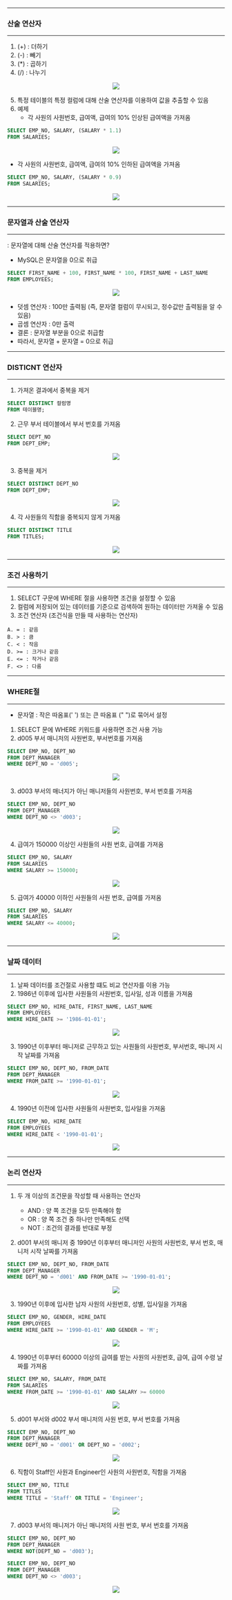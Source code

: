 -----
### 산술 연산자
-----
1. (+) : 더하기
2. (-) : 빼기
3. (*) : 곱하기
4. (/) : 나누기
<div align="center">
<img src="https://github.com/sooyounghan/Data-Base/assets/34672301/87a1fdd3-d3c6-4b7f-b475-341678498ac6">
</div>

5. 특정 테이블의 특정 컬럼에 대해 산술 연산자를 이용하여 값을 추출할 수 있음
6. 예제
   - 각 사원의 사원번호, 급여액, 급여의 10% 인상된 급여액을 가져옴
```sql
SELECT EMP_NO, SALARY, (SALARY * 1.1)
FROM SALARIES;
```
<div align="center">
<img src="https://github.com/sooyounghan/Data-Base/assets/34672301/a4e2008b-4b60-474c-a547-a4e31161dd1f">
</div>

   - 각 사원의 사원번호, 급여액, 급여의 10% 인하된 급여액을 가져옴
```sql
SELECT EMP_NO, SALARY, (SALARY * 0.9)
FROM SALARIES;
```
<div align="center">
<img src="https://github.com/sooyounghan/Data-Base/assets/34672301/da3f0789-2c28-4340-8e63-bc354edbe848">
</div>

-----
### 문자열과 산술 연산자
-----
: 문자열에 대해 산술 연산자를 적용하면?
   - MySQL은 문자열을 0으로 취급
```sql
SELECT FIRST_NAME + 100, FIRST_NAME * 100, FIRST_NAME + LAST_NAME
FROM EMPLOYEES;
```
<div align="center">
<img src="https://github.com/sooyounghan/Data-Base/assets/34672301/741bed57-9589-429c-908e-df85ba981559">
</div>

  - 덧셈 연산자 : 100만 출력됨 (즉, 문자열 컬럼이 무시되고, 정수값만 출력됨을 알 수 있음)
  - 곱셈 연산자 : 0만 출력
  - 결론 : 문자열 부분을 0으로 취급함
  - 따라서, 문자열 + 문자열 = 0으로 취급

-----
### DISTICNT 연산자
-----
1. 가져온 결과에서 중복을 제거
```sql
SELECT DISTINCT 컬럼명
FROM 테이블명;
```

2. 근무 부서 테이블에서 부서 번호를 가져옴
```sql
SELECT DEPT_NO
FROM DEPT_EMP;
```
<div align="center">
<img src="https://github.com/sooyounghan/Data-Base/assets/34672301/6d867d98-8e73-4083-827e-2658db0ae66e">
</div>

3. 중복을 제거
```sql
SELECT DISTINCT DEPT_NO
FROM DEPT_EMP;
```
<div align="center">
<img src="https://github.com/sooyounghan/Data-Base/assets/34672301/f6092e09-cd70-47a4-b585-8b23f23a4c1c">
</div>

4. 각 사원들의 직함을 중복되지 않게 가져옴
```sql
SELECT DISTINCT TITLE
FROM TITLES;
```
<div align="center">
<img src="https://github.com/sooyounghan/Data-Base/assets/34672301/76e777d4-7263-421a-9952-ab3cf8599fd1">
</div>

-----
### 조건 사용하기
-----
1. SELECT 구문에 WHERE 절을 사용하면 조건을 설정할 수 있음
2. 컬럼에 저장되어 있는 데이터를 기준으로 검색하여 원하는 데이터만 가져올 수 있음
3. 조건 연산자 (조건식을 만들 때 사용하는 연산자)
```
A. = : 같음
B. > : 큼
C. < : 작음
D. >= : 크거나 같음 
E. <= : 작거나 같음
F. <> : 다름
```

-----
### WHERE절
-----
* 문자열 : 작은 따옴표(' ') 또는 큰 따옴표 (" ")로 묶어서 설정
1. SELECT 문에 WHERE 키워드를 사용하면 조건 사용 가능
2. d005 부서 매니저의 사원번호, 부서번호를 가져옴
```sql
SELECT EMP_NO, DEPT_NO
FROM DEPT_MANAGER
WHERE DEPT_NO = 'd005';
```
<div align="center">
<img src="https://github.com/sooyounghan/Data-Base/assets/34672301/40b26ae1-2413-43f8-8cae-780001d3f47f">
</div>

3. d003 부서의 매너지가 아닌 매니저들의 사원번호, 부서 번호를 가져옴
```sql
SELECT EMP_NO, DEPT_NO
FROM DEPT_MANAGER
WHERE DEPT_NO <> 'd003';
```
<div align="center">
<img src="https://github.com/sooyounghan/Data-Base/assets/34672301/e6dc54b7-a4eb-4231-9bca-acf451d07da8">
</div>


4. 급여가 150000 이상인 사원들의 사원 번호, 급여를 가져옴
```sql
SELECT EMP_NO, SALARY
FROM SALARIES
WHERE SALARY >= 150000;
```
<div align="center">
<img src="https://github.com/sooyounghan/Data-Base/assets/34672301/acf28498-19d4-4388-8755-be8c87a6f80a">
</div>

5. 급여가 40000 이하인 사원들의 사원 번호, 급여를 가져옴
```sql
SELECT EMP_NO, SALARY
FROM SALARIES
WHERE SALARY <= 40000;
```
<div align="center">
<img src="https://github.com/sooyounghan/Data-Base/assets/34672301/13bb4a5d-8866-425d-a2a7-3780d46f4c6e">
</div>

-----
### 날짜 데이터
-----
1. 날짜 데이터를 조건절로 사용할 떄도 비교 연산자를 이용 가능
2. 1986년 이후에 입사한 사원들의 사원번호, 입사일, 성과 이름을 가져옴
```sql
SELECT EMP_NO, HIRE_DATE, FIRST_NAME, LAST_NAME
FROM EMPLOYEES
WHERE HIRE_DATE >= '1986-01-01';
```
<div align="center">
<img src="https://github.com/sooyounghan/Data-Base/assets/34672301/4782771a-b71e-4abb-b9d9-20182c0e9d56">
</div>

3. 1990년 이후부터 매니저로 근무하고 있는 사원들의 사원번호, 부서번호, 매니저 시작 날짜를 가져옴
```sql
SELECT EMP_NO, DEPT_NO, FROM_DATE
FROM DEPT_MANAGER
WHERE FROM_DATE >= '1990-01-01';
```
<div align="center">
<img src="https://github.com/sooyounghan/Data-Base/assets/34672301/4d744d9f-1eae-4e8d-a577-85cd75a61c35">
</div>

4. 1990년 이전에 입사한 사원들의 사원번호, 입사일을 가져옴
```sql
SELECT EMP_NO, HIRE_DATE
FROM EMPLOYEES
WHERE HIRE_DATE < '1990-01-01';
```
<div align="center">
<img src="https://github.com/sooyounghan/Data-Base/assets/34672301/7837e1f0-e233-4b7b-9210-a3fa2cbbddb9">
</div>

-----
### 논리 연산자
-----
1. 두 개 이상의 조건문을 작성할 때 사용하는 연산자
   - AND : 양 쪽 조건을 모두 만족해야 함
   - OR : 양 쪽 조건 중 하나만 만족해도 선택
   - NOT : 조건의 결과를 반대로 부정

2. d001 부서의 매니저 중 1990년 이후부터 매니저인 사원의 사원번호, 부서 번호, 매니저 시작 날짜를 가져옴
```sql
SELECT EMP_NO, DEPT_NO, FROM_DATE
FROM DEPT_MANAGER
WHERE DEPT_NO = 'd001' AND FROM_DATE >= '1990-01-01';
```
<div align="center">
<img src="https://github.com/sooyounghan/Data-Base/assets/34672301/f82a5f29-c1ee-4e4e-afe1-e8e80bef0de6">
</div>

3. 1990년 이후에 입사한 남자 사원의 사원번호, 성별, 입사일을 가져옴
```sql
SELECT EMP_NO, GENDER, HIRE_DATE
FROM EMPLOYEES
WHERE HIRE_DATE >= '1990-01-01' AND GENDER = 'M';
```
<div align="center">
<img src="https://github.com/sooyounghan/Data-Base/assets/34672301/8db1ca6e-db28-4690-85d5-4ce8ea2555bc">
</div>

4. 1990년 이후부터 60000 이상의 급여를 받는 사원의 사원번호, 급여, 급여 수령 날짜를 가져옴
```sql
SELECT EMP_NO, SALARY, FROM_DATE
FROM SALARIES
WHERE FROM_DATE >= '1990-01-01' AND SALARY >= 60000
```
<div align="center">
<img src="https://github.com/sooyounghan/Data-Base/assets/34672301/64ba94c4-b7e9-4873-b342-cead20758d80">
</div>

5. d001 부서와 d002 부서 매니저의 사원 번호, 부서 번호를 가져옴
```sql
SELECT EMP_NO, DEPT_NO
FROM DEPT_MANAGER
WHERE DEPT_NO = 'd001' OR DEPT_NO = 'd002';
```
<div align="center">
<img src="https://github.com/sooyounghan/Data-Base/assets/34672301/aac3fc9a-7a7d-421f-a01c-77a78b759e35">
</div>

6. 직함이 Staff인 사원과 Engineer인 사원의 사원번호, 직함을 가져옴
```sql
SELECT EMP_NO, TITLE
FROM TITLES
WHERE TITLE = 'Staff' OR TITLE = 'Engineer';
```
<div align="center">
<img src="https://github.com/sooyounghan/Data-Base/assets/34672301/e9d53053-c1fc-446a-b5b4-963b7b6102e7">
</div>

7. d003 부서의 매니저가 아닌 매니저의 사원 번호, 부서 번호를 가져옴
```sql
SELECT EMP_NO, DEPT_NO
FROM DEPT_MANAGER
WHERE NOT(DEPT_NO = 'd003');
```
```sql
SELECT EMP_NO, DEPT_NO
FROM DEPT_MANAGER
WHERE DEPT_NO <> 'd003';
```
<div align="center">
<img src="https://github.com/sooyounghan/Data-Base/assets/34672301/13ba9901-7eb8-4eb3-acfe-542556e3f63b">
</div>
